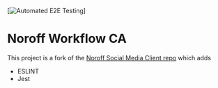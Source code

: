 [![Automated E2E Testing](https://github.com/MandeepKS/socail-media-Workflow-CA/actions/workflows/test-e2e.yml/badge.svg)]

# Noroff Workflow CA

This project is a fork of the [Noroff Social Media Client repo](https://github.com/noroffFEU/social-media-client) which adds

- ESLINT
- Jest
